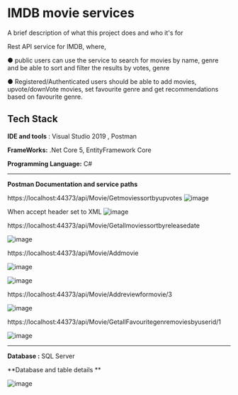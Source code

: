 
# IMDB movie services

A brief description of what this project does and who it's for

Rest API service for IMDB, where,

● public users can use the service to search for movies by name, genre and be able to sort
and filter the results by votes, genre

● Registered/Authenticated users should be able to add movies, upvote/downVote
movies, set favourite genre and get recommendations based on favourite genre.


## Tech Stack

**IDE and tools** : Visual Studio 2019 , Postman

**FrameWorks:**  .Net Core 5, EntityFramework Core

**Programming Language:**  C#


-------------------------------------------------------------------------------------------------------------------------------------------------------------
**Postman Documentation and service paths** 

https://localhost:44373/api/Movie/Getmoviessortbyupvotes
![image](https://user-images.githubusercontent.com/88755412/146787322-09b28ef1-7035-4f1d-9768-51e0cbb03344.png)

When accept header set to XML
![image](https://user-images.githubusercontent.com/88755412/146787834-d2206a24-23a3-4f36-a2db-2129ffd679f2.png)


https://localhost:44373/api/Movie/Getallmoviessortbyreleasedate

![image](https://user-images.githubusercontent.com/88755412/146787992-83ef35c8-e796-476b-bdfe-3ff12e179293.png)

https://localhost:44373/api/Movie/Addmovie

![image](https://user-images.githubusercontent.com/88755412/146788080-d79dca6e-3196-4a1f-ba7c-ff6ac1fdf337.png)

![image](https://user-images.githubusercontent.com/88755412/146788126-b2f7782f-7590-40f4-8883-893011fe8fcb.png)

https://localhost:44373/api/Movie/Addreviewformovie/3

![image](https://user-images.githubusercontent.com/88755412/146788208-032beaf3-b828-42b3-8008-a1c8b33a4bc1.png)

https://localhost:44373/api/Movie/GetallFavouritegenremoviesbyuserid/1

![image](https://user-images.githubusercontent.com/88755412/146788280-170f3540-60d9-472a-ab34-92d8c5d3e75b.png)

-----------------------------------------------------------------------------------------------------------------------------
**Database :**  SQL Server

**Database and table details **

![image](https://user-images.githubusercontent.com/88755412/146788431-56c870e9-e9ef-49ef-97cb-02e79e864bc0.png)




